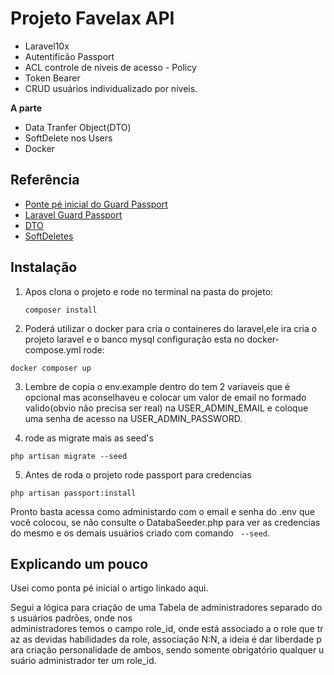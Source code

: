 # Projeto Favelax API

* Laravel10x
* Autentificão Passport
* ACL controle de niveis de acesso - Policy
* Token Bearer
* CRUD usuários individualizado por niveis.

**A parte**

* Data Tranfer Object(DTO)
* SoftDelete nos Users
* Docker

## Referência

 - [Ponte pé inicial do Guard Passport](https://www.webappfix.com/post/laravel-9-multi-authentication-guard-passport-api-example.html)
 - [Laravel Guard Passport](https://laravel.com/docs/10.x/passport#main-content)
 - [DTO](https://dev.to/emrancu/data-transfer-object-dto-in-laravel-5apa)
 - [SoftDeletes](https://laravel.com/docs/10.x/eloquent#soft-deleting)

## Instalação
1. Apos clona o projeto e rode no terminal na pasta do projeto:

    ```
    composer install
    ```
2. Poderá utilizar o docker para cria o containeres do laravel,ele ira cria o projeto laravel e o banco mysql
configuração esta no docker-compose.yml
rode: 

```
docker composer up 
```

3. Lembre de copia o env.example dentro do tem 2 variaveis que é opcional mas aconselhaveu e colocar um valor de email no formado valido(obvio não precisa ser real) na USER_ADMIN_EMAIL e coloque uma senha de acesso na USER_ADMIN_PASSWORD.

4. rode as migrate mais as seed's

```
php artisan migrate --seed
````

5. Antes de roda o projeto rode passport para credencias 

``` 
php artisan passport:install  
```

Pronto basta acessa como administardo com o email e senha do .env que você colocou, se não consulte o DatabaSeeder.php para ver as credencias do mesmo e os demais usuários criado com comando `` --seed``.
    
## Explicando um pouco

Usei como ponta pé inicial o artigo linkado aqui.

Segui a lógica para criação de uma Tabela de administradores separado dos usuários padrões, onde nos administradores temos o campo role_id, onde está associado a o role que traz as devidas habilidades da role, associação N:N, a ideia é dar liberdade para criação personalidade de ambos, sendo somente obrigatório qualquer usuário administrador ter um role_id.
